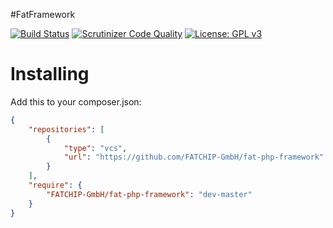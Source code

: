#FatFramework

[![Build Status](https://scrutinizer-ci.com/g/FATCHIP-GmbH/fat-php-framework/badges/build.png?b=master)](https://scrutinizer-ci.com/g/FATCHIP-GmbH/fat-php-framework/build-status/master)
[![Scrutinizer Code Quality](https://scrutinizer-ci.com/g/FATCHIP-GmbH/fat-php-framework/badges/quality-score.png?b=master)](https://scrutinizer-ci.com/g/FATCHIP-GmbH/fat-php-framework/?branch=master)
[![License: GPL v3](https://img.shields.io/badge/License-GPL%20v3-blue.svg)](http://www.gnu.org/licenses/gpl-3.0)

Installing
==========

Add this to your composer.json:

```json
{
    "repositories": [
        {
            "type": "vcs",
            "url": "https://github.com/FATCHIP-GmbH/fat-php-framework"
        }
    ],
    "require": {
        "FATCHIP-GmbH/fat-php-framework": "dev-master"
    }
}
```
